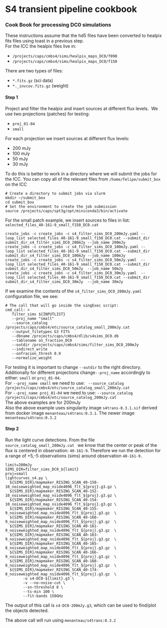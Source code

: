 # S4 transient pipeline cookbook
### Cook Book for processing DC0 simulations


These instructions assume that the hd5 files have been converted to healpix fits files using toast in a previous step.<br>
For the ICC the healpix files live in:<br>
+ `/projects/caps/cmbs4/sims/healpix_maps_DC0/f090`
+ `/projects/caps/cmbs4/sims/healpix_maps_DC0/f150`

There are two types of files:
+ `*.fits.gz` (sci data)
+ `*._invcov.fits.gz` (weight)

#### Step 1
Project and filter the healpix and insert sources at different flux levels. ﻿
We use two projections (patches) for testing:
- `proj_01-04`
- `small`

For each projection we insert sources at different flux levels:
- 200 mJy
- 100 mJy
- 50 mJy
- 30 mJy

To do this is better to work in a directory where we will submit the jobs for the ICC. You can copy all of the relevant files from `/home/felipe/submit_box` on the ICC

```
# Create a directory to submit jobs via slurm
mkdir ~/submit_box
cd submit_box
# Set the environment to create the job submission
source /projects/caps/spt3g/opt/miniconda3/bin/activate
```

For the small patch example, we insert sources to files in list: `selected_files_40-161-9_small_f150_DC0.cat`
```
create_jobs -c create_jobs -c s4_filter_sims_DC0_200mJy.yaml --loop_list selected_files_40-161-9_small_f150_DC0.cat --submit_dir submit_dir_s4_filter_sims_DC0_200mJy --job_name 200mJy
create_jobs -c create_jobs -c s4_filter_sims_DC0_100mJy.yaml --loop_list selected_files_40-161-9_small_f150_DC0.cat --submit_dir submit_dir_s4_filter_sims_DC0_100mJy --job_name 100mJy
create_jobs -c create_jobs -c s4_filter_sims_DC0_50mJy.yaml  --loop_list selected_files_40-161-9_small_f150_DC0.cat --submit_dir submit_dir_s4_filter_sims_DC0_50mJy  --job_name 50mJy
create_jobs -c create_jobs -c s4_filter_sims_DC0_30mJy.yaml  --loop_list selected_files_40-161-9_small_f150_DC0.cat --submit_dir submit_dir_s4_filter_sims_DC0_30mJy  --job_name 30mJy
```

If we examine the contents of the `s4_filter_sims_DC0_200mJy.yaml` configuration file, we see:
```
# The call that will go inside the singExec script:
cmd_call: >
   filter_sims ${INPUTLIST}
   --proj_name "small" 
   --source_catalog /projects/caps/cmbs4/etc/source_catalog_small_200mJy.cat
   --output_filetypes G3 FITS
   --dbname /projects/caps/cmbs4/dlib/s4sims_DC0.db
   --tablename on_fraction_DC0
   --outdir /projects/caps/cmbs4/sims/filter_sims_DC0_200mJy
   --indirect_write
   --onfracion_thresh 0.9
   --normalize_weight
```
For testing it is important to change `--outdir` to the right directory. <br>
Additionally for different projections change`--proj_name` accordingly to either: `small` or `proj_01-04`. <br>
For `--proj_name small` we need to use: ` --source_catalog /projects/caps/cmbs4/etc/source_catalog_small_200mJy.cat` <br>
For `--proj_name proj_01-04` we need to use: `--source_catalog /projects/caps/cmbs4/etc/source_catalog_200mJy.cat` <br>
The above examples are for 200mJy<br>
Also the above example uses singularity image `s4trans-0.3.1.sif` derived from docker image `menanteau/s4trans:0.3.1`. The newer image `menanteau/s4trans:0.3.2` 



#### Step 2
Run the light curve detections. From the file `source_catalog_small_200mJy.cat ` we know that the center or peak of the flux is centered in observation: `40-161-9`. Therefore we run the detection for a range of +5,-5 observations (sims) around  observation `40-161-9.`

```
limit=200mJy
SIMS_DIR=filter_sims_DC0_${limit}
proj=small
lightcurves_s4.py \
  ${SIMS_DIR}/mapmaker_RISING_SCAN_40-150-10_noiseweighted_map_nside4096_flt_${proj}.g3.gz \
  ${SIMS_DIR}/mapmaker_RISING_SCAN_40-152-10_noiseweighted_map_nside4096_flt_${proj}.g3.gz \
  ${SIMS_DIR}/mapmaker_RISING_SCAN_40-154-10_noiseweighted_map_nside4096_flt_${proj}.g3.gz \
  ${SIMS_DIR}/mapmaker_RISING_SCAN_40-155-9_noiseweighted_map_nside4096_flt_${proj}.g3.gz  \
  ${SIMS_DIR}/mapmaker_RISING_SCAN_40-160-9_noiseweighted_map_nside4096_flt_${proj}.g3.gz  \
  ${SIMS_DIR}/mapmaker_RISING_SCAN_40-161-9_noiseweighted_map_nside4096_flt_${proj}.g3.gz  \
  ${SIMS_DIR}/mapmaker_RISING_SCAN_40-163-9_noiseweighted_map_nside4096_flt_${proj}.g3.gz  \
  ${SIMS_DIR}/mapmaker_RISING_SCAN_40-165-8_noiseweighted_map_nside4096_flt_${proj}.g3.gz  \
  ${SIMS_DIR}/mapmaker_RISING_SCAN_40-166-9_noiseweighted_map_nside4096_flt_${proj}.g3.gz  \
  ${SIMS_DIR}/mapmaker_RISING_SCAN_40-168-8_noiseweighted_map_nside4096_flt_${proj}.g3.gz  \
  ${SIMS_DIR}/mapmaker_RISING_SCAN_40-174-8_noiseweighted_map_nside4096_flt_${proj}.g3.gz  \
        -o s4-DC0-${limit}.g3 \
        -v --no-noise-cut \
        --sn-threshold 8 \
        --ts-min 100 \
        --fit-bands 150GHz
```

The output of this call is `s4-DC0-200mJy.g3`, which can be used to find/plot the objects detected.

The above call will run using `menanteau/s4trans:0.3.2` 
